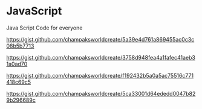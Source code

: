 # JavaScript
Java Script Code for everyone

https://gist.github.com/champaksworldcreate/5a39e4d761a869455ac0c3c08b5b7713


https://gist.github.com/champaksworldcreate/3758d948fea4a1fafec41aeb31a0ad70

https://gist.github.com/champaksworldcreate/f192432b5a0a5ac75516c771418c69c5

https://gist.github.com/champaksworldcreate/5ca33001d64ededd0047b829b296689c
